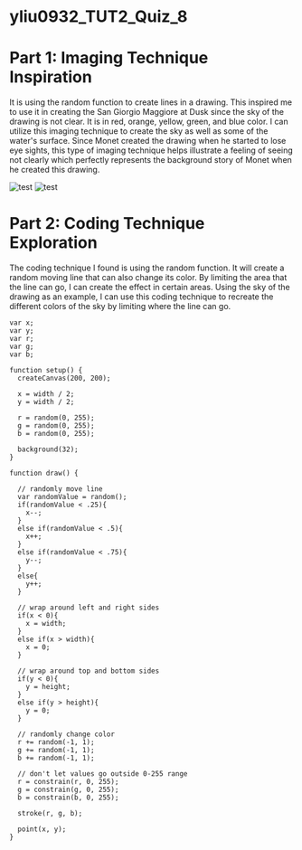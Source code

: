 # yliu0932_TUT2_Quiz_8

# Part 1: Imaging Technique Inspiration

It is using the random function to create lines in a drawing. This inspired me to use it in creating the San Giorgio Maggiore at Dusk since the sky of the drawing is not clear. It is in red, orange, yellow, green, and blue color. I can utilize this imaging technique to create the sky as well as some of the water's surface. Since Monet created the drawing when he started to lose eye sights, this type of imaging technique helps illustrate a feeling of seeing not clearly which perfectly represents the background story of Monet when he created this drawing.

![test](https://happycoding.io/tutorials/p5js/images/random-15.png)
![test](https://happycoding.io/tutorials/p5js/images/random-18.png)


# Part 2: Coding Technique Exploration
The coding technique I found is using the random function. It will create a random moving line that can also change its color. By limiting the area that the line can go, I can create the effect in certain areas. Using the sky of the drawing as an example, I can use this coding technique to recreate the different colors of the sky by limiting where the line can go.  

```
var x;
var y;
var r;
var g;
var b;

function setup() {
  createCanvas(200, 200);
  
  x = width / 2;
  y = width / 2;
  
  r = random(0, 255);
  g = random(0, 255);
  b = random(0, 255);
  
  background(32);
}

function draw() {

  // randomly move line
  var randomValue = random();
  if(randomValue < .25){
    x--;
  }
  else if(randomValue < .5){
    x++;
  }
  else if(randomValue < .75){
    y--;
  }
  else{
    y++;
  }
  
  // wrap around left and right sides
  if(x < 0){
    x = width;
  }
  else if(x > width){
    x = 0;
  }
  
  // wrap around top and bottom sides
  if(y < 0){
    y = height;
  }
  else if(y > height){
    y = 0;
  }
  
  // randomly change color
  r += random(-1, 1);
  g += random(-1, 1);
  b += random(-1, 1);
  
  // don't let values go outside 0-255 range
  r = constrain(r, 0, 255);
  g = constrain(g, 0, 255);
  b = constrain(b, 0, 255);
  
  stroke(r, g, b);
  
  point(x, y);
}
```
